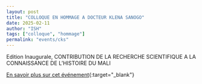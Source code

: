 ```yaml
---
layout: post
title: "COLLOQUE EN HOMMAGE A DOCTEUR KLENA SANOGO"
date: 2025-02-11
author: "ISH"
tags: ["colloque", "hommage"]
permalink: "events/cks"
---
```

Edition Inaugurale, CONTRIBUTION DE LA RECHERCHE SCIENTIFIQUE A LA CONNAISSANCE DE L’HISTOIRE DU MALI

[En savoir plus sur cet événement](https://colloqueklena.ish.edu.ml/){:target="_blank"}
